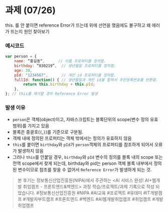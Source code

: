 # 과제 (07/26)

this. 를 안 붙이면 reference Error가 뜨는데 위에 선언을 했음에도 불구하고 왜 에러가 뜨는지 원인 찾아보기

### 예시코드

```javascript
var person = {
    name: “홍길동“,      // 이름 프로퍼티를 정의함.
    birthday: “030219”,  // 생년월일 프로퍼티를 정의함.
    age: 30,
    pId: "1234567",      // 개인 id 프로퍼티를 정의함.
    fullId: function() { // 생년월일과 개인 id를 합쳐서 주민등록번호를 반환함.
        return this.birthday + this.pId;
    },
}; // this를 제거할 경우 Reference Error 발생
```

### 발생 이유

- `person`은 객체(object)이고, 자바스크립트는 블록단위의 scope(변수 정의 유효 범위)를 가지고 있음
- 블록은 중괄호(`{`,`}`)를 기준으로 구분됨.
- 객체 내에 정의된 프로퍼티는 객체 밖에서는 정의가 유효하지 않음
- `this`를 붙이면 `birthday`와 `pId`가 `person`객체의 프로퍼티를 참조하게 되어서 오류가 발생하지 않음
- 그러나 `this`를 안붙일 경우, `birthday`와 `pId` 변수의 정의를 블록 내의 scope 또는 전역 scope에서 찾게 되는데, birthday와 pid는 person 객체 블록 내부에서 정의된 변수이므로 참조를 찾을 수 없어서 `Reference Error`가 발생하게 되는 것.

> 본 후기는 정보통신산업진흥원(NIPA)에서 주관하는 <AI 서비스 완성! AI+웹개발 취업캠프 - 프론트엔드&백엔드> 과정 학습/프로젝트/과제 기록으로 작성 되었습니다. #정보통신산업진흥원 #NIPA #AI교육 #프로젝트 #유데미 #IT개발캠프 #개발자부트캠프 #프론트엔드 #백엔드 #AI웹개발취업캠프 #취업캠프 #개발취업캠프
